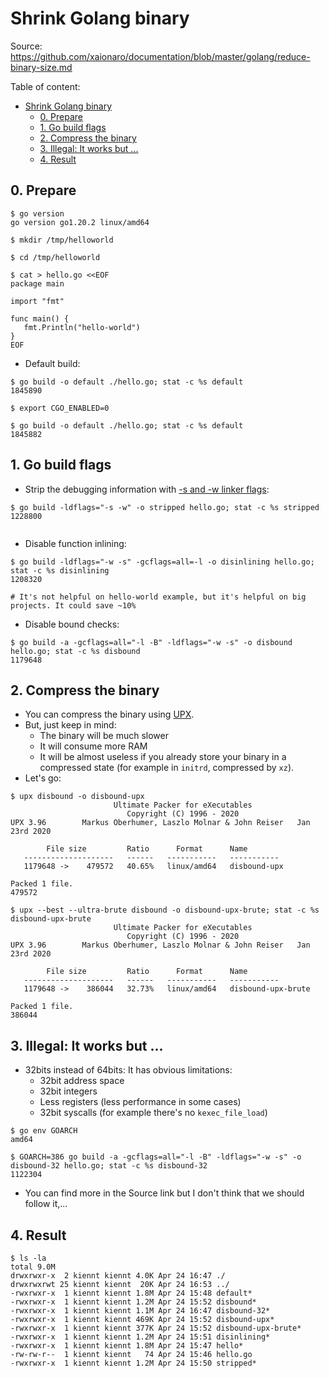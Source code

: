 # Shrink Golang binary

Source: <https://github.com/xaionaro/documentation/blob/master/golang/reduce-binary-size.md>

Table of content:

- [Shrink Golang binary](#shrink-golang-binary)
  - [0. Prepare](#0-prepare)
  - [1. Go build flags](#1-go-build-flags)
  - [2. Compress the binary](#2-compress-the-binary)
  - [3. Illegal: It works but ...](#3-illegal-it-works-but-)
  - [4. Result](#4-result)

## 0. Prepare

```shell
$ go version
go version go1.20.2 linux/amd64

$ mkdir /tmp/helloworld

$ cd /tmp/helloworld

$ cat > hello.go <<EOF
package main

import "fmt"

func main() {
   fmt.Println("hello-world")
}
EOF
```

- Default build:

```shell
$ go build -o default ./hello.go; stat -c %s default
1845890

$ export CGO_ENABLED=0

$ go build -o default ./hello.go; stat -c %s default
1845882
```

## 1. Go build flags

- Strip the debugging information with [-s and -w linker flags](https://golang.org/cmd/link/):

```shell
$ go build -ldflags="-s -w" -o stripped hello.go; stat -c %s stripped
1228800


```

- Disable function inlining:

```shell
$ go build -ldflags="-w -s" -gcflags=all=-l -o disinlining hello.go; stat -c %s disinlining
1208320

# It's not helpful on hello-world example, but it's helpful on big projects. It could save ~10%
```

- Disable bound checks:

```shell
$ go build -a -gcflags=all="-l -B" -ldflags="-w -s" -o disbound hello.go; stat -c %s disbound
1179648
```

## 2. Compress the binary

- You can compress the binary using [UPX](http://upx.sourceforge.net/).
- But, just keep in mind:
  - The binary will be much slower
  - It will consume more RAM
  - It will be almost useless if you already store your binary in a compressed state (for example in `initrd`, compressed by `xz`).
- Let's go:

```shell
$ upx disbound -o disbound-upx
                       Ultimate Packer for eXecutables
                          Copyright (C) 1996 - 2020
UPX 3.96        Markus Oberhumer, Laszlo Molnar & John Reiser   Jan 23rd 2020

        File size         Ratio      Format      Name
   --------------------   ------   -----------   -----------
   1179648 ->    479572   40.65%   linux/amd64   disbound-upx

Packed 1 file.
479572

$ upx --best --ultra-brute disbound -o disbound-upx-brute; stat -c %s disbound-upx-brute
                       Ultimate Packer for eXecutables
                          Copyright (C) 1996 - 2020
UPX 3.96        Markus Oberhumer, Laszlo Molnar & John Reiser   Jan 23rd 2020

        File size         Ratio      Format      Name
   --------------------   ------   -----------   -----------
   1179648 ->    386044   32.73%   linux/amd64   disbound-upx-brute

Packed 1 file.
386044
```

## 3. Illegal: It works but ...

- 32bits instead of 64bits: It has obvious limitations:
  - 32bit address space
  - 32bit integers
  - Less registers (less performance in some cases)
  - 32bit syscalls (for example there's no `kexec_file_load`)

```shell
$ go env GOARCH
amd64

$ GOARCH=386 go build -a -gcflags=all="-l -B" -ldflags="-w -s" -o disbound-32 hello.go; stat -c %s disbound-32
1122304
```

- You can find more in the Source link but I don't think that we should follow it,...

## 4. Result

```shell
$ ls -la
total 9.0M
drwxrwxr-x  2 kiennt kiennt 4.0K Apr 24 16:47 ./
drwxrwxrwt 25 kiennt kiennt  20K Apr 24 16:53 ../
-rwxrwxr-x  1 kiennt kiennt 1.8M Apr 24 15:48 default*
-rwxrwxr-x  1 kiennt kiennt 1.2M Apr 24 15:52 disbound*
-rwxrwxr-x  1 kiennt kiennt 1.1M Apr 24 16:47 disbound-32*
-rwxrwxr-x  1 kiennt kiennt 469K Apr 24 15:52 disbound-upx*
-rwxrwxr-x  1 kiennt kiennt 377K Apr 24 15:52 disbound-upx-brute*
-rwxrwxr-x  1 kiennt kiennt 1.2M Apr 24 15:51 disinlining*
-rwxrwxr-x  1 kiennt kiennt 1.8M Apr 24 15:47 hello*
-rw-rw-r--  1 kiennt kiennt   74 Apr 24 15:46 hello.go
-rwxrwxr-x  1 kiennt kiennt 1.2M Apr 24 15:50 stripped*
```
